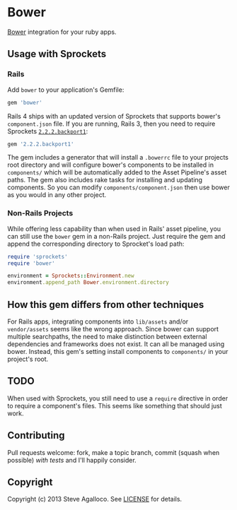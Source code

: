 # Bower

[Bower](http://twitter.github.com/bower/) integration for your ruby apps.

## Usage with Sprockets

### Rails

Add `bower` to your application's Gemfile:

```ruby
gem 'bower'
```

Rails 4 ships with an updated version of Sprockets that supports bower's `component.json` file. If you are running, Rails 3, then you need to require Sprockets [`2.2.2.backport1`](http://rubygems.org/gems/sprockets/versions/2.2.2.backport1):

```ruby
gem '2.2.2.backport1'
```

The gem includes a generator that will install a `.bowerrc` file to your projects root directory and will configure bower's components to be installed in `components/` which will be automatically added to the Asset Pipeline's asset paths. The gem also includes rake tasks for installing and updating components. So you can modify `components/component.json` then use bower as you would in any other project.

### Non-Rails Projects

While offering less capability than when used in Rails' asset pipeline, you can still use the `bower` gem in a non-Rails project. Just require the gem and append the corresponding directory to Sprocket's load path:

```ruby
require 'sprockets'
require 'bower'

environment = Sprockets::Environment.new
environment.append_path Bower.environment.directory
```

## How this gem differs from other techniques

For Rails apps, integrating components into `lib/assets` and/or `vendor/assets` seems like the wrong approach. Since bower can support multiple searchpaths, the need to make distinction between external dependencies and frameworks does not exist. It can all be managed using bower. Instead, this gem's setting install components to `components/` in your project's root.

## TODO

When used with Sprockets, you still need to use a `require` directive in order to require a component's files. This seems like something that should just work.

## Contributing

Pull requests welcome: fork, make a topic branch, commit (squash when possible) *with tests* and I'll happily consider.

## Copyright

Copyright (c) 2013 Steve Agalloco. See [LICENSE](LICENSE.md) for details.
